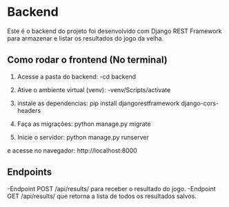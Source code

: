 
# Backend 
Este é o backend do projeto foi desenvolvido com Django REST Framework para armazenar e listar os resultados do jogo da velha.

## Como rodar o frontend (No terminal)

1. Acesse a pasta do backend:
-cd backend

2. Ative o ambiente virtual (venv):
-venv/Scripts/activate


3. instale as dependencias:
pip install djangorestframework django-cors-headers

4. Faça as migrações:
python manage.py migrate

5. Inicie o servidor:
python manage.py runserver

e acesse no navegador: http://localhost:8000


## Endpoints

-Endpoint POST /api/results/ para receber o resultado do jogo.
-Endpoint GET /api/results/ que retorna a lista de todos os resultados
salvos.


